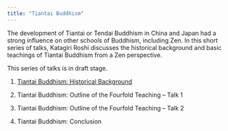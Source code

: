 ```yaml
---
title: "Tiantai Buddhism"
---
```


The development of Tiantai or Tendai Buddhism in China and Japan had a strong influence on other schools of Buddhism, including Zen. In this short series of talks, Katagiri Roshi discusses the historical background and basic teachings of Tiantai Buddhism from a Zen perspective.

This series of talks is in draft stage.

1. [Tiantai Buddhism: Historical Background](1986-10-31-Tiantai-Buddhism-Talk-1)

1. Tiantai Buddhism: Outline of the Fourfold Teaching – Talk 1
1. Tiantai Buddhism: Outline of the Fourfold Teaching – Talk 2
1. Tiantai Buddhism: Conclusion

